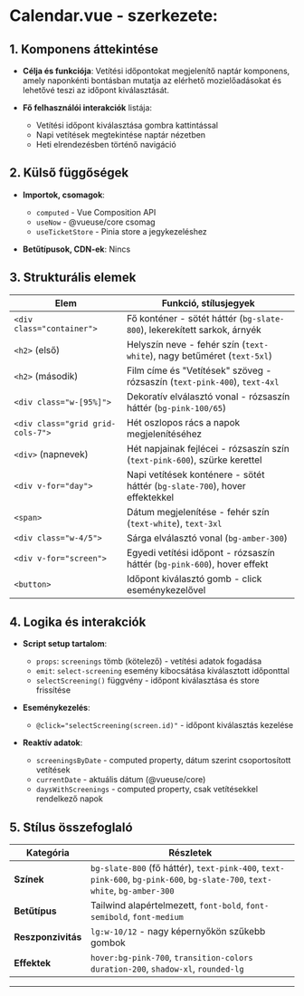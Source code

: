 # **Calendar.vue - szerkezete:**

## **1. Komponens áttekintése**

- **Célja és funkciója**: Vetítési időpontokat megjelenítő naptár komponens, amely naponkénti bontásban mutatja az elérhető mozielőadásokat és lehetővé teszi az időpont kiválasztását.

- **Fő felhasználói interakciók** listája:
  - Vetítési időpont kiválasztása gombra kattintással
  - Napi vetítések megtekintése naptár nézetben
  - Heti elrendezésben történő navigáció

## **2. Külső függőségek**

- **Importok, csomagok**: 
  - `computed` - Vue Composition API
  - `useNow` - @vueuse/core csomag
  - `useTicketStore` - Pinia store a jegykezeléshez

- **Betűtípusok, CDN-ek**: Nincs

## **3. Strukturális elemek**

| **Elem** | **Funkció, stílusjegyek** |
|----------|---------------------------|
| `<div class="container">` | Fő konténer - sötét háttér (`bg-slate-800`), lekerekített sarkok, árnyék |
| `<h2>` (első) | Helyszín neve - fehér szín (`text-white`), nagy betűméret (`text-5xl`) |
| `<h2>` (második) | Film címe és "Vetítések" szöveg - rózsaszín (`text-pink-400`), `text-4xl` |
| `<div class="w-[95%]">` | Dekoratív elválasztó vonal - rózsaszín háttér (`bg-pink-100/65`) |
| `<div class="grid grid-cols-7">` | Hét oszlopos rács a napok megjelenítéséhez |
| `<div>` (napnevek) | Hét napjainak fejlécei - rózsaszín szín (`text-pink-600`), szürke kerettel |
| `<div v-for="day">` | Napi vetítések konténere - sötét háttér (`bg-slate-700`), hover effektekkel |
| `<span>` | Dátum megjelenítése - fehér szín (`text-white`), `text-3xl` |
| `<div class="w-4/5">` | Sárga elválasztó vonal (`bg-amber-300`) |
| `<div v-for="screen">` | Egyedi vetítési időpont - rózsaszín háttér (`bg-pink-600`), hover effekt |
| `<button>` | Időpont kiválasztó gomb - click eseménykezelővel |

## **4. Logika és interakciók**

- **Script setup tartalom**:
  - `props`: `screenings` tömb (kötelező) - vetítési adatok fogadása
  - `emit`: `select-screening` esemény kibocsátása kiválasztott időponttal
  - `selectScreening()` függvény - időpont kiválasztása és store frissítése

- **Eseménykezelés**: 
  - `@click="selectScreening(screen.id)"` - időpont kiválasztás kezelése

- **Reaktív adatok**:
  - `screeningsByDate` - computed property, dátum szerint csoportosított vetítések
  - `currentDate` - aktuális dátum (@vueuse/core)
  - `daysWithScreenings` - computed property, csak vetítésekkel rendelkező napok

## **5. Stílus összefoglaló**

| **Kategória** | **Részletek** |
|---------------|---------------|
| **Színek** | `bg-slate-800` (fő háttér), `text-pink-400`, `text-pink-600`, `bg-pink-600`, `bg-slate-700`, `text-white`, `bg-amber-300` |
| **Betűtípus** | Tailwind alapértelmezett, `font-bold`, `font-semibold`, `font-medium` |
| **Reszponzivitás** | `lg:w-10/12` - nagy képernyőkön szűkebb gombok |
| **Effektek** | `hover:bg-pink-700`, `transition-colors duration-200`, `shadow-xl`, `rounded-lg` |

---
